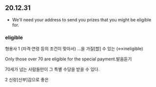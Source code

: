 


## 20.12.31

- We'll need your address to send you prizes that you might be eligible for.

### eligible

형용사
1
(자격·연령 등의 조건이 맞아서) …을 가질[할] 수 있는 (↔ineligible)

Only those over 70 are eligible for the special payment.발음듣기

70세가 넘는 사람들만이 그 특별 수당을 받을 수 있다.

2
신랑[신부]감으로 좋은
